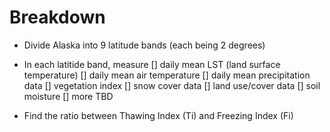 # Breakdown
- Divide Alaska into 9 latitude bands (each being 2 degrees)
- In each latitide band, measure
  [] daily mean LST (land surface temperature)
  [] daily mean air temperature
  [] daily mean precipitation data
  [] vegetation index
  [] snow cover data
  [] land use/cover data
  [] soil moisture
  [] more TBD

- Find the ratio between Thawing Index (Ti) and Freezing Index (Fi)
